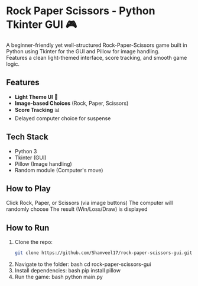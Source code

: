 # Rock Paper Scissors - Python Tkinter GUI 🎮

A beginner-friendly yet well-structured Rock-Paper-Scissors game built in Python using Tkinter for the GUI and Pillow for image handling.  
Features a clean light-themed interface, score tracking, and smooth game logic.

## Features
- **Light Theme UI** 🎨
- **Image-based Choices** (Rock, Paper, Scissors)
- **Score Tracking** 📊
- Delayed computer choice for suspense

## Tech Stack
- Python 3
- Tkinter (GUI)
- Pillow (Image handling)
- Random module (Computer's move)

## How to Play
Click Rock, Paper, or Scissors (via image buttons)
The computer will randomly choose
The result (Win/Loss/Draw) is displayed

## How to Run
1. Clone the repo:
   ```bash
   git clone https://github.com/Shamveel17/rock-paper-scissors-gui.git
2. Navigate to the folder:
   bash
   cd rock-paper-scissors-gui
3. Install dependencies:
   bash
   pip install pillow
4. Run the game:
   bash
   python main.py
